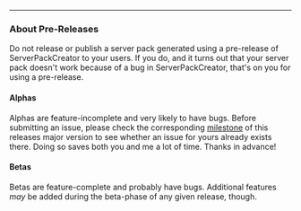 
---

### About Pre-Releases

Do not release or publish a server pack generated using a pre-release of ServerPackCreator to your users.
If you do, and it turns out that your server pack doesn't work because of a bug in ServerPackCreator, that's on you for using a pre-release.

#### Alphas

Alphas are feature-incomplete and very likely to have bugs.
Before submitting an issue, please check the corresponding [milestone](https://git.griefed.de/Griefed/ServerPackCreator/-/milestones) of this releases major version to see whether an issue for yours already exists there.
Doing so saves both you and me a lot of time. Thanks in advance!

#### Betas

Betas are feature-complete and probably have bugs. Additional features *may* be added during the beta-phase of any given release, though.
